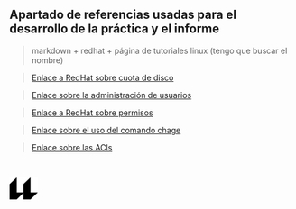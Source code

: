 ## Apartado de referencias usadas para el desarrollo de la práctica y el informe

> markdown + redhat + página de tutoriales linux (tengo que buscar el nombre)

>[Enlace a RedHat sobre cuota de disco](https://access.redhat.com/documentation/en-us/red_hat_enterprise_linux/7/html/storage_administration_guide/ch-disk-quotas)


>[Enlace sobre la administración de usuarios](https://www.linuxtotal.com.mx/index.php?cont=info_admon_008)

>[Enlace a RedHat sobre permisos](https://www.redhat.com/sysadmin/introduction-chmod)

>[Enlace sobre el uso del comando chage](https://www.geeksforgeeks.org/chage-command-in-linux-with-examples/)

>[Enlace sobre las ACls](https://www.geeksforgeeks.org/access-lists-acl/)



<br>

![logo](icono-ull-negro.png)
